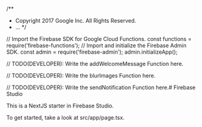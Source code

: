 /**
 * Copyright 2017 Google Inc. All Rights Reserved.
 * ...
 */

// Import the Firebase SDK for Google Cloud Functions.
const functions = require('firebase-functions');
// Import and initialize the Firebase Admin SDK.
const admin = require('firebase-admin');
admin.initializeApp();

// TODO(DEVELOPER): Write the addWelcomeMessage Function here.

// TODO(DEVELOPER): Write the blurImages Function here.

// TODO(DEVELOPER): Write the sendNotification Function here.# Firebase Studio

This is a NextJS starter in Firebase Studio.

To get started, take a look at src/app/page.tsx.
